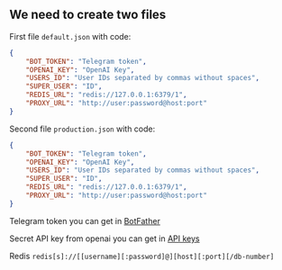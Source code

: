 ## We need to create two files

First file `default.json` with code:

```json
{
    "BOT_TOKEN": "Telegram token",
    "OPENAI_KEY": "OpenAI Key",
    "USERS_ID": "User IDs separated by commas without spaces",
    "SUPER_USER": "ID",
    "REDIS_URL": "redis://127.0.0.1:6379/1",
    "PROXY_URL": "http://user:password@host:port"
}
```

Second file `production.json` with code:

```json
{
    "BOT_TOKEN": "Telegram token",
    "OPENAI_KEY": "OpenAI Key",
    "USERS_ID": "User IDs separated by commas without spaces",
    "SUPER_USER": "ID",
    "REDIS_URL": "redis://127.0.0.1:6379/1",
    "PROXY_URL": "http://user:password@host:port"
}
```



Telegram token you can get in [BotFather](https://t.me/BotFather)

Secret API key from openai you can get in [API keys](https://platform.openai.com/account/api-keys)

Redis `redis[s]://[[username][:password]@][host][:port][/db-number]`

